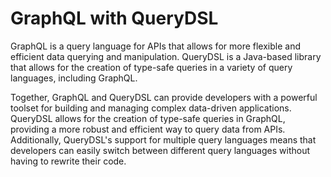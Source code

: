 # GraphQL with QueryDSL

GraphQL is a query language for APIs that allows for more flexible and efficient data querying and manipulation. QueryDSL is a Java-based library that allows for the creation of type-safe queries in a variety of query languages, including GraphQL.

Together, GraphQL and QueryDSL can provide developers with a powerful toolset for building and managing complex data-driven applications. QueryDSL allows for the creation of type-safe queries in GraphQL, providing a more robust and efficient way to query data from APIs. Additionally, QueryDSL's support for multiple query languages means that developers can easily switch between different query languages without having to rewrite their code.

